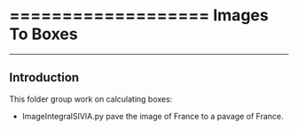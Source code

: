 ===================
Images To Boxes
===================


------------
Introduction
------------

This folder group work on calculating boxes:

 - ImageIntegralSIVIA.py pave the image of France to a pavage of France.

 
